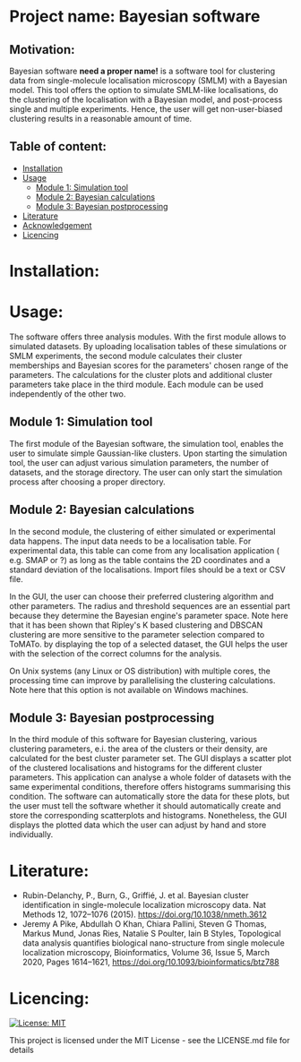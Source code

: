 # Project name: Bayesian software

## Motivation:

Bayesian software **need a proper name!** is a software tool for clustering data from single-molecule localisation
microscopy (SMLM) with a Bayesian model. This tool offers the option to simulate SMLM-like localisations, do the
clustering of the localisation with a Bayesian model, and post-process single and multiple experiments. Hence, the user
will get non-user-biased clustering results in a reasonable amount of time.

## Table of content:

- [Installation](#Installation)
- [Usage](#Usage)
  - [Module 1: Simulation tool](##Module-1:-Simulation-tool)
  - [Module 2: Bayesian calculations](##Module-2:-Bayesian-calculations)
  - [Module 3: Bayesian postprocessing](##Module-3:-Bayesian-postprocessing)
- [Literature](#Literature)
- [Acknowledgement](#Acknowledgment)
- [Licencing](#Licencing)

# Installation:

# Usage:

The software offers three analysis modules. With the first module allows to simulated datasets. By uploading
localisation tables of these simulations or SMLM experiments, the second module calculates their cluster memberships and
Bayesian scores for the parameters' chosen range of the parameters. The calculations for the cluster plots and
additional cluster parameters take place in the third module. Each module can be used independently of the other two.

## Module 1: Simulation tool

The first module of the Bayesian software, the simulation tool, enables the user to simulate simple Gaussian-like
clusters. Upon starting the simulation tool, the user can adjust various simulation parameters, the number of datasets,
and the storage directory. The user can only start the simulation process after choosing a proper directory.

## Module 2: Bayesian calculations

In the second module, the clustering of either simulated or experimental data happens. The input data needs to be a
localisation table. For experimental data, this table can come from any localisation application ( e.g. SMAP or ?)  as
long as the table contains the 2D coordinates and a standard deviation of the localisations. Import files should be a
text or CSV file.

In the GUI, the user can choose their preferred clustering algorithm and other parameters. The radius and threshold
sequences are an essential part because they determine the Bayesian engine's parameter space. Note here that it has been
shown that Ripley's K based clustering and DBSCAN clustering are more sensitive to the parameter selection compared to
ToMATo. by displaying the top of a selected dataset, the GUI helps the user with the selection of the correct columns
for the analysis.

On Unix systems (any Linux or OS distribution) with multiple cores, the processing time can improve by parallelising the
clustering calculations. Note here that this option is not available on Windows machines.

## Module 3: Bayesian postprocessing

In the third module of this software for Bayesian clustering, various clustering parameters, e.i. the area of the
clusters or their density, are calculated for the best cluster parameter set. The GUI displays a scatter plot of the
clustered localisations and histograms for the different cluster parameters. This application can analyse a whole folder
of datasets with the same experimental conditions, therefore offers histograms summarising this condition. The software
can automatically store the data for these plots, but the user must tell the software whether it should automatically
create and store the corresponding scatterplots and histograms. Nonetheless, the GUI displays the plotted data which the
user can adjust by hand and store individually.

# Literature:

- Rubin-Delanchy, P., Burn, G., Griffié, J. et al. Bayesian cluster identification in single-molecule localization
  microscopy data. Nat Methods 12, 1072–1076 (2015). https://doi.org/10.1038/nmeth.3612
- Jeremy A Pike, Abdullah O Khan, Chiara Pallini, Steven G Thomas, Markus Mund, Jonas Ries, Natalie S Poulter, Iain B
  Styles, Topological data analysis quantifies biological nano-structure from single molecule localization microscopy,
  Bioinformatics, Volume 36, Issue 5, March 2020, Pages 1614–1621, https://doi.org/10.1093/bioinformatics/btz788

# Licencing:

[![License: MIT](https://img.shields.io/badge/License-MIT-yellow.svg)](https://opensource.org/licenses/MIT)

This project is licensed under the MIT License - see the LICENSE.md file for details
